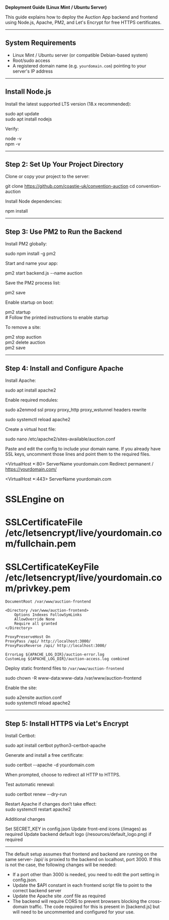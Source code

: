 **Deployment Guide (Linux Mint / Ubuntu Server)**

This guide explains how to deploy the Auction App backend and frontend using Node.js, Apache, PM2, and Let's Encrypt for free HTTPS certificates.

---

## **System Requirements**

* Linux Mint / Ubuntu server (or compatible Debian-based system)  
* Root/sudo access  
* A registered domain name (e.g. `yourdomain.com`) pointing to your server's IP address

---

##  **Install Node.js**

Install the latest supported LTS version (18.x recommended):

sudo apt update  
sudo apt install nodejs

Verify:

node \-v  
npm \-v

---

## **Step 2: Set Up Your Project Directory**

Clone or copy your project to the server:

git clone https://github.com/coastie-uk/convention-auction 
cd convention-auction

Install Node dependencies:

npm install

---

## **Step 3: Use PM2 to Run the Backend**

Install PM2 globally:

sudo npm install \-g pm2

Start and name your app:

pm2 start backend.js \--name auction

Save the PM2 process list:

pm2 save

Enable startup on boot:

pm2 startup  
\# Follow the printed instructions to enable startup

To remove a site:

pm2 stop auction  
pm2 delete auction  
pm2 save

---

## **Step 4: Install and Configure Apache**

Install Apache:

sudo apt install apache2

Enable required modules:

sudo a2enmod ssl proxy proxy\_http proxy\_wstunnel headers rewrite

sudo systemctl reload apache2

Create a virtual host file:

sudo nano /etc/apache2/sites-available/auction.conf

Paste and edit the config to include your domain name. If you already have SSL keys, uncomment those lines and point them to the required files.


<VirtualHost *:80>
    ServerName yourdomain.com
    Redirect permanent / https://yourdomain.com/
</VirtualHost>

<VirtualHost *:443>
    ServerName yourdomain.com

#   SSLEngine on
#   SSLCertificateFile /etc/letsencrypt/live/yourdomain.com/fullchain.pem
#   SSLCertificateKeyFile /etc/letsencrypt/live/yourdomain.com/privkey.pem

    DocumentRoot /var/www/auction-frontend

    <Directory /var/www/auction-frontend>
        Options Indexes FollowSymLinks
        AllowOverride None
        Require all granted
    </Directory>

    ProxyPreserveHost On
    ProxyPass /api/ http://localhost:3000/
    ProxyPassReverse /api/ http://localhost:3000/

    ErrorLog ${APACHE_LOG_DIR}/auction-error.log
    CustomLog ${APACHE_LOG_DIR}/auction-access.log combined
</VirtualHost>


Deploy static frontend files to `/var/www/auction-frontend`

sudo chown \-R www-data:www-data /var/www/auction-frontend

Enable the site:

sudo a2ensite auction.conf  
sudo systemctl reload apache2

---

## **Step 5: Install HTTPS via Let's Encrypt**

Install Certbot:

sudo apt install certbot python3-certbot-apache

Generate and install a free certificate:

sudo certbot \--apache \-d yourdomain.com

When prompted, choose to redirect all HTTP to HTTPS.

Test automatic renewal:

sudo certbot renew \--dry-run

Restart Apache if changes don’t take effect:  
 sudo systemctl restart apache2


Additional changes

Set SECRET_KEY in config.json
Update front-end icons (/images) as required
Update backend default logo (/resources/default_logo.png) if required

---

The default setup assumes that frontend and backend are running on the same server- /api/ is proxied to the backend on localhost, port 3000\. If this is not the case, the following changes will be needed:

* If a port other than 3000 is needed, you need to edit the port setting in config.json.
* Update the $API constant in each frontend script file to point to the correct backend server  
* Update the Apache site .conf file as required  
* The backend will require CORS to prevent browsers blocking the cross-domain traffic. The code required for this is present in [backend.js] but will need to be uncommented and configured for your use.



